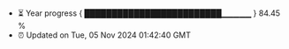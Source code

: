 - ⏳ Year progress { █████████████████████████▁▁▁▁▁ } 84.45 %
- ⏰ Updated on Tue, 05 Nov 2024 01:42:40 GMT

